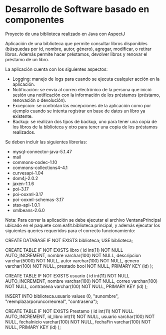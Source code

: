 # Desarrollo de Software basado en componentes

Proyecto de una biblioteca realizado en Java con AspectJ

Aplicación de una biblioteca que permite consultar libros disponibles (búsquedas por id, nombre, autor, género), agregar, modificar, o retirar libros. Además permite hacer préstamos, devolver libros y renovar el préstamo de un libro.

La aplicación cuenta con los siguientes aspectos:
 
 - Logging: manejo de logs para cuando se ejecuta cualquier acción en la aplicación.
 - Notificación: se envía al correo electrónico de la persona que inició sesión una notificación con la información de los préstamos (préstamo, renovación o devolución).
 - Excepcion: se controlan las excepciones de la aplicación como por ejemplo cuando se intenta registrar en base de datos un libro ya existente.
 - Backup: se realizan dos tipos de backup, uno para tener una copia de los libros de la biblioteca y otro para tener una copia de los préstamos realizados.
 
Se deben incluír las siguientes librerías:

 - mysql-connector-java-5.1.47
 - mail
 - commons-codec-1.10
 - commons-collections4-4.1
 - curvesapi-1.04
 - dom4j-2.0.2
 - jaxen-1.1.6
 - poi-3.17
 - poi-ooxml-3.17
 - poi-ooxml-schemas-3.17
 - stax-api-1.0.1
 - xmlbeans-2.6.0
 
Nota: Para correr la aplicación se debe ejecutar el archivo VentanaPrincipal ubicado en el paquete com.eafit.biblioteca.principal, y además ejecutar los siguientes queries requeridos para el correcto funcionamiento:

CREATE DATABASE IF NOT EXISTS biblioteca;
USE biblioteca;

CREATE TABLE IF NOT EXISTS libro (
	id int(11) NOT NULL AUTO_INCREMENT, 
    nombre varchar(100) NOT NULL, 
    descripcion varchar(5000) NOT NULL,
    autor varchar(100) NOT NULL,
    genero varchar(100) NOT NULL,
    prestado bool NOT NULL,
    PRIMARY KEY (id)
);

CREATE TABLE IF NOT EXISTS usuario (
	id int(11) NOT NULL AUTO_INCREMENT, 
    nombre varchar(100) NOT NULL,
    correo varchar(100) NOT NULL,
    contrasena varchar(100) NOT NULL,
    PRIMARY KEY (id)
);

INSERT INTO biblioteca.usuario values (0, "sunombre", "reemplazarporuncorreoreal", "contrasena");

CREATE TABLE IF NOT EXISTS Prestamo (
	id int(11) NOT NULL AUTO_INCREMENT, 
    id_libro int(11) NOT NULL, 
    usuario varchar(100) NOT NULL,
    fechaInicio varchar(100) NOT NULL,
    fechaFin varchar(100) NOT NULL,
    PRIMARY KEY (id)
);
